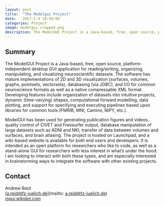 ```yaml
---
layout: post
title:  "The Modelgui Project"
date:   2017-1-9 10:59:06
categories: Project
image: modelgui_cropped.png
description: The ModelGUI Project is a Java-based, free, open source, platform-independent desktop GUI application for reading/writing, organizing, manipulating, and visualizing neuroscientific datasets.
---
```

## Summary
The ModelGUI Project is a Java-based, free, open source, platform-independent desktop GUI application for reading/writing, organizing, manipulating, and visualizing neuroscientific datasets. The software has mature implementations of 2D and 3D visualization (surfaces, volumes, graphs, pointsets, vectorsets), databasing (via JDBC), and I/O for common neuroscience formats as well as a native compressable XML format. Developing features include organization of datasets into intuitive projects, dynamic (time-varying) shapes, computational forward modelling, data plotting, and support for specifying and executing pipelines based upon libraries for common tools (FMRIB, MNI, Camino, NIPY, etc.).

ModelGUI has been used for generating publication figures and videos, quality control of CIVET and Freesurfer output, database manipulation of large datasets such as ADNI and NKI, transfer of data between volumes and surfaces, and brain atlasing. The project is hosted on Launchpad, and a wiki-based website is available for both end users and developers. It is intended as an open platform for researchers who like to code, as well as a stand-alone GUI for researchers with less interest in what’s under the hood. I am looking to interact with both these types, and am especially interested in brainstorming ways to integrate the software with other existing projects.


## Contact  
Andrew Reid  
[a.reid@fz-juelich.de](mailto: a.reid@fz-juelich.de)  
[mgui.wikidot.com](mgui.wikidot.com)  

